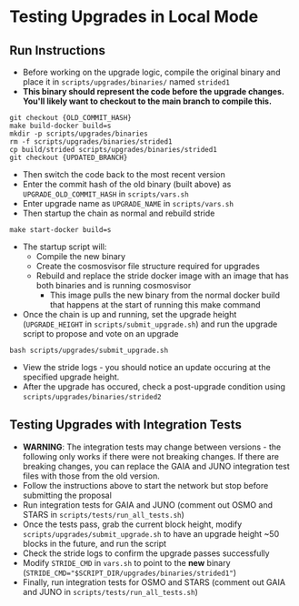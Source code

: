 # Testing Upgrades in Local Mode
## Run Instructions
* Before working on the upgrade logic, compile the original binary and place it in `scripts/upgrades/binaries/` named `strided1`
* **This binary should represent the code before the upgrade changes. You'll likely want to checkout to the main branch to compile this.**
```
git checkout {OLD_COMMIT_HASH}
make build-docker build=s
mkdir -p scripts/upgrades/binaries
rm -f scripts/upgrades/binaries/strided1
cp build/strided scripts/upgrades/binaries/strided1
git checkout {UPDATED_BRANCH}
```
* Then switch the code back to the most recent version 
* Enter the commit hash of the old binary (built above) as `UPGRADE_OLD_COMMIT_HASH` in `scripts/vars.sh`
* Enter upgrade name as `UPGRADE_NAME` in `scripts/vars.sh`
* Then startup the chain as normal and rebuild stride
```
make start-docker build=s
```
* The startup script will:
    * Compile the new binary
    * Create the cosmosvisor file structure required for upgrades
    * Rebuild and replace the stride docker image with an image that has both binaries and is running cosmosvisor
        * This image pulls the new binary from the normal docker build that happens at the start of running this make command
* Once the chain is up and running, set the upgrade height (`UPGRADE_HEIGHT` in `scripts/submit_upgrade.sh`) and run the upgrade script to propose and vote on an upgrade
```
bash scripts/upgrades/submit_upgrade.sh
```
* View the stride logs - you should notice an update occuring at the specified upgrade height.
* After the upgrade has occured, check a post-upgrade condition using `scripts/upgrades/binaries/strided2`

## Testing Upgrades with Integration Tests
* **WARNING**: The integration tests may change between versions - the following only works if there were not breaking changes. If there are breaking changes, you can replace the GAIA and JUNO integration test files with those from the old version.
* Follow the instructions above to start the network but stop before submitting the proposal
* Run integration tests for GAIA and JUNO (comment out OSMO and STARS in `scripts/tests/run_all_tests.sh`)
* Once the tests pass, grab the current block height, modify `scripts/upgrades/submit_upgrade.sh` to have an upgrade height ~50 blocks in the future, and run the script
* Check the stride logs to confirm the upgrade passes successfully
* Modify `STRIDE_CMD` in `vars.sh` to point to the **new** binary (`STRIDE_CMD="$SCRIPT_DIR/upgrades/binaries/strided1"`)
* Finally, run integration tests for OSMO and STARS (comment out GAIA and JUNO in `scripts/tests/run_all_tests.sh`)
